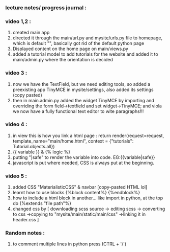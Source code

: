 ### lecture notes/ progress journal : 

### video 1,2 : 
1. created main app
2. directed it through the main/url.py and mysite/urls.py file to homepage, which is default "", basically got rid of the default python page
3. Displayed content on the home page on main/views.py
4. added a tutorial model to add tutorials for the website and added it to main/admin.py where the orientation is decided

### video 3 : 
1. now we have the TextField, but we need editing tools, so added a preexisting app TinyMCE in mysite/settings, also added its settings (copy pasted) 
2. then in  main.admin.py added the widget TinyMCE by importing and overriding the form field->textfield and set widget->TinyMCE; and viola we now have a fully functional text editor to wite paragraphs!!!

### video 4 :
1. in view this is how you link a html page :
    return render(request=request, template_name="main/home.html", context = {"tutorials": Tutorial.objects.all})
2. {{ variable }} & {% logic %}
3. putting "|safe" to render the variable into code. EG:{{variable|safe}}
4. javascript is put where needed, CSS is always put at the beginning.

### video 5 : 
1. added CSS "MaterialisticCSS" & navbar [copy-pasted HTML lol]
2. learnt how to use blocks {%block content%} {%endblock%}
3. how to include a html block in another... like import in python, at the top do {%extends "file path"%}
4. changed css by [ downloading scss source -> editing scss -> converting to css ->copying to "mysite/main/static/main/css" ->linking it in header.css  ]

### Random notes : 
1. to comment multiple lines in python press (CTRL + '/') 
